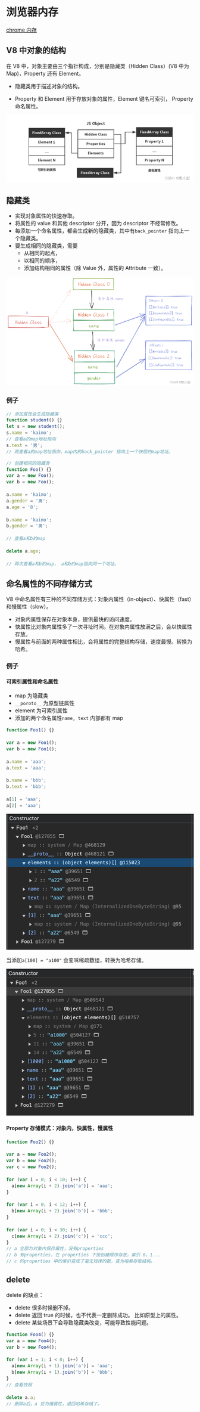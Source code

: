 # 浏览器内存

[chrome 内存](https://blog.csdn.net/kaimo313/article/details/125049938)

## V8 中对象的结构

在 V8 中，对象主要由三个指针构成，分别是隐藏类（Hidden Class）(V8 中为 Map)，Property 还有 Element。

- 隐藏类用于描述对象的结构。

- Property 和 Element 用于存放对象的属性，Element 键名可索引， Property 命名属性。

![js对象结构](/images/js对象结构.png)

## 隐藏类

- 实现对象属性的快速存取。
- 将属性的 value 和其他 descriptor 分开，因为 descriptor 不经常修改。
- 每添加一个命名属性，都会生成新的隐藏类，其中有`back_pointer` 指向上一个隐藏类。
- 要生成相同的隐藏类，需要
  - 从相同的起点，
  - 以相同的顺序，
  - 添加结构相同的属性（除 Value 外，属性的 Attribute 一致）。

![js对象结构隐藏类](/images/js对象结构隐藏类.png)

### 例子

```js
// 添加属性会生成隐藏类
function student() {}
let s = new student();
s.name = 'kaimo';
// 查看a的map地址指向
s.text = '男';
// 再查看a的map地址指向，map内的back_pointer 指向上一个快照的map地址。
```

```js
// 创建相同的隐藏类
function Foo() {}
var a = new Foo();
var b = new Foo();

a.name = 'kaimo';
a.gender = '男';
a.age = '8';

b.name = 'kaimo';
b.gender = '男';

// 查看a和b的map

delete a.age;

// 再次查看a和b的map， a和b的map指向同一个地址。
```

## 命名属性的不同存储方式

V8 中命名属性有三种的不同存储方式：对象内属性（in-object）、快属性（fast）和慢属性（slow）。

- 对象内属性保存在对象本身，提供最快的访问速度。
- 快属性比对象内属性多了一次寻址时间。在对象内属性放满之后，会以快属性存放。
- 慢属性与前面的两种属性相比，会将属性的完整结构存储，速度最慢。转换为哈希。

### 例子

#### 可索引属性和命名属性

- map 为隐藏类
- `__poroto__` 为原型链属性
- element 为可索引属性
- 添加的两个命名属性`name, text` 内部都有 map

```js
function Foo1() {}

var a = new Foo1();
var b = new Foo1();

a.name = 'aaa';
a.text = 'aaa';

b.name = 'bbb';
b.text = 'bbb';

a[1] = 'aaa';
a[2] = 'aaa';
```

![命名属性例子](/images/命名属性例子.png)

当添加`a[100] = "a100"` 会变味稀疏数组，转换为哈希存储。

![命名属性例子2](/images/命名属性例子2.png)

#### Property 存储模式：对象内，快属性，慢属性

```js
function Foo2() {}

var a = new Foo2();
var b = new Foo2();
var c = new Foo2();

for (var i = 0; i < 10; i++) {
  a[new Array(i + 2).join('a')] = 'aaa';
}

for (var i = 0; i < 12; i++) {
  b[new Array(i + 2).join('b')] = 'bbb';
}

for (var i = 0; i < 30; i++) {
  c[new Array(i + 2).join('c')] = 'ccc';
}
// a 全部为对象内保存属性，没有properties
// b 有properties，在 properties 下按创建顺序存放，索引 0，1...
// c 的properties 中的索引变成了毫无规律的数，变为哈希存取结构。
```

## delete

delete 的缺点：

- delete 很多时候删不掉。
- delete 返回 true 的时候，也不代表一定删除成功。 比如原型上的属性。
- delete 某些场景下会导致隐藏类改变，可能导致性能问题。

```js
function Foo4() {}
var a = new Foo4();
var b = new Foo4();

for (var i = 1; i < 8; i++) {
  a[new Array(i + 1).join('a')] = 'aaa';
  b[new Array(i + 1).join('b')] = 'bbb';
}
// 查看快照

delete a.a;
// 删除a后，a 变为慢属性，退回哈希存储了。
```

